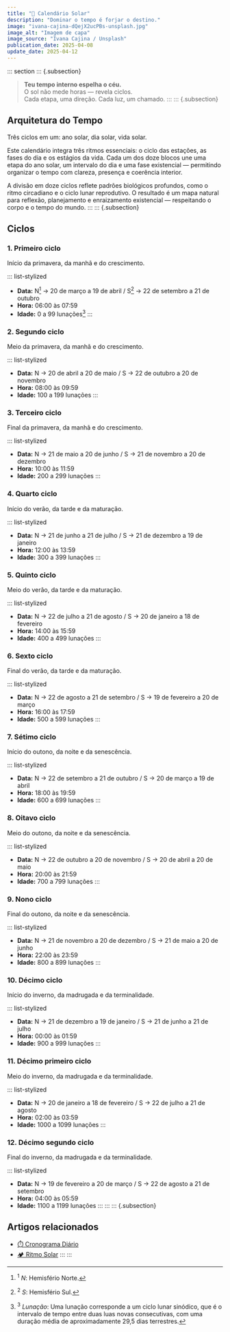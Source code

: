```yaml
---
title: "🌄 Calendário Solar"
description: "Dominar o tempo é forjar o destino."
image: "ivana-cajina-dQejX2ucPBs-unsplash.jpg"
image_alt: "Imagem de capa"
image_source: "Ivana Cajina / Unsplash"
publication_date: 2025-04-08
update_date: 2025-04-12
---
```


::: section
::: {.subsection}
> **Teu tempo interno espelha o céu.**  
> O sol não mede horas — revela ciclos.  
> Cada etapa, uma direção. Cada luz, um chamado.
:::
::: {.subsection}
## Arquitetura do Tempo
<p class="subheading">Três ciclos em um: ano solar, dia solar, vida solar.</p>

Este calendário integra três ritmos essenciais: o ciclo das estações, as fases do dia e os estágios da vida. Cada um dos doze blocos une uma etapa do ano solar, um intervalo do dia e uma fase existencial — permitindo organizar o tempo com clareza, presença e coerência interior.

A divisão em doze ciclos reflete padrões biológicos profundos, como o ritmo circadiano e o ciclo lunar reprodutivo. O resultado é um mapa natural para reflexão, planejamento e enraizamento existencial — respeitando o corpo e o tempo do mundo.
:::
::: {.subsection}
## Ciclos

### 1. Primeiro ciclo
<p class="subheading">Início da primavera, da manhã e do crescimento.</p>

::: list-stylized
* **Data:** N[^1] → 20 de março a 19 de abril / S[^2] → 22 de setembro a 21 de outubro
* **Hora:** 06:00 às 07:59
* **Idade:** 0 a 99 lunações[^3]
:::

[^1]: <sup>1</sup> _N_: Hemisfério Norte.
[^2]: <sup>2</sup> _S_: Hemisfério Sul.
[^3]: <sup>3</sup> _Lunação_: Uma lunação corresponde a um ciclo lunar sinódico, que é o intervalo de tempo entre duas luas novas consecutivas, com uma duração média de aproximadamente 29,5 dias terrestres.

### 2. Segundo ciclo
<p class="subheading">Meio da primavera, da manhã e do crescimento.</p>

::: list-stylized
* **Data:** N → 20 de abril a 20 de maio / S → 22 de outubro a 20 de novembro
* **Hora:** 08:00 às 09:59
* **Idade:** 100 a 199 lunações
:::

### 3. Terceiro ciclo
<p class="subheading">Final da primavera, da manhã e do crescimento.</p>

::: list-stylized
* **Data:** N → 21 de maio a 20 de junho / S → 21 de novembro a 20 de dezembro
* **Hora:** 10:00 às 11:59
* **Idade:** 200 a 299 lunações
:::

### 4. Quarto ciclo
<p class="subheading">Início do verão, da tarde e da maturação.</p>

::: list-stylized
* **Data:** N → 21 de junho a 21 de julho / S → 21 de dezembro a 19 de janeiro
* **Hora:** 12:00 às 13:59
* **Idade:** 300 a 399 lunações
:::

### 5. Quinto ciclo
<p class="subheading">Meio do verão, da tarde e da maturação.</p>

::: list-stylized
* **Data:** N → 22 de julho a 21 de agosto / S → 20 de janeiro a 18 de fevereiro
* **Hora:** 14:00 às 15:59
* **Idade:** 400 a 499 lunações
:::

### 6. Sexto ciclo
<p class="subheading">Final do verão, da tarde e da maturação.</p>

::: list-stylized
* **Data:** N → 22 de agosto a 21 de setembro / S → 19 de fevereiro a 20 de março
* **Hora:** 16:00 às 17:59
* **Idade:** 500 a 599 lunações
:::

### 7. Sétimo ciclo
<p class="subheading">Início do outono, da noite e da senescência.</p>

::: list-stylized
* **Data:** N → 22 de setembro a 21 de outubro / S → 20 de março a 19 de abril
* **Hora:** 18:00 às 19:59
* **Idade:** 600 a 699 lunações
:::

### 8. Oitavo ciclo
<p class="subheading">Meio do outono, da noite e da senescência.</p>

::: list-stylized
* **Data:** N → 22 de outubro a 20 de novembro / S → 20 de abril a 20 de maio
* **Hora:** 20:00 às 21:59
* **Idade:** 700 a 799 lunações
:::

### 9. Nono ciclo
<p class="subheading">Final do outono, da noite e da senescência.</p>

::: list-stylized
* **Data:** N → 21 de novembro a 20 de dezembro / S → 21 de maio a 20 de junho
* **Hora:** 22:00 às 23:59
* **Idade:** 800 a 899 lunações
:::

### 10. Décimo ciclo
<p class="subheading">Início do inverno, da madrugada e da terminalidade.</p>

::: list-stylized
* **Data:** N → 21 de dezembro a 19 de janeiro / S → 21 de junho a 21 de julho
* **Hora:** 00:00 às 01:59
* **Idade:** 900 a 999 lunações
:::

### 11. Décimo primeiro ciclo
<p class="subheading">Meio do inverno, da madrugada e da terminalidade.</p>

::: list-stylized
* **Data:** N → 20 de janeiro a 18 de fevereiro / S → 22 de julho a 21 de agosto
* **Hora:** 02:00 às 03:59
* **Idade:** 1000 a 1099 lunações
:::

### 12. Décimo segundo ciclo
<p class="subheading">Final do inverno, da madrugada e da terminalidade.</p>

::: list-stylized
* **Data:** N → 19 de fevereiro a 20 de março / S → 22 de agosto a 21 de setembro
* **Hora:** 04:00 às 05:59
* **Idade:** 1100 a 1199 lunações
:::
:::
::: {.subsection}
## Artigos relacionados
* [⏱️ Cronograma Diário](/daily-schedule/)
* [🏕️ Ritmo Solar](/solar-rhythm/)
:::
:::
